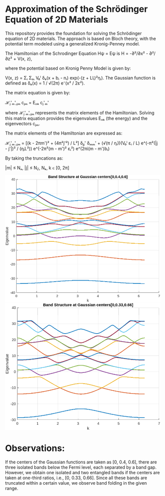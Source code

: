 
# Approximation of the Schrödinger Equation of 2D Materials
This repository provides the foundation for solving the Schrödinger equation of 2D materials. 
The approach is based on Bloch theory, with the potential term modeled using a generalized Kronig-Penney model.


The Hamiltonian of the Schrodinger Equation Hψ = Eψ is H = -∂²/∂x² - ∂²/∂z² + V(x, z),

where the potential based on Kronig Penny Model is given by:

V(x, z) = Σᵢ Σₗₙ V₀ⁱ δₑ(x + bᵢ - nᵢ) exp(-(z + Llᵢ)²ηᵢ).
The Gaussian function is defined as δₑ(x) = 1 / √(2π) e⁻(x² / 2ε²).

The matrix equation is given by:

ℋⱼ'ₘ',ⱼₘ cⱼₘ = Eₙₖ cⱼ'ₘ'

where ℋⱼ'ₘ',ⱼₘ represents the matrix elements of the Hamiltonian. Solving this matrix equation provides the eigenvalues Eₙₖ (the energy) and the eigenvectors cⱼₘ.

The matrix elements of the Hamiltonian are expressed as:

ℋⱼ'ₘ',ⱼₘ = [(k - 2πm')² + (4π²j'²) / L²] δⱼⱼ' δₘₘ'
          + (√(π / ηᵢ))(V₀ⁱ εᵢ / L) e^(-π²(|j - j'|)² / (ηᵢL²)) 
            e^(-2π²(m - m')² εᵢ²) e^(2πi(m - m')bᵢ)

By taking the truncations as:

|m| ≤ Nₓ, |j| ≤ N𝓏, Nₖ, k ∈ [0, 2π]

![Band Structure for 0.4](Band_structure[0,0.4,0.6].png)
![Band Structure for 0.33](Bandstructure_[0,0.33,0.66].png)



# Observations:
If the centers of the Gaussian functions are taken as [0, 0.4, 0.6], there are three isolated bands below the Fermi level, each separated by a band gap. However, we obtain one isolated and two entangled bands if the centers are taken at one-third ratios, i.e., [0, 0.33, 0.66]. Since all these bands are truncated within a certain value, we observe band folding in the given range.
